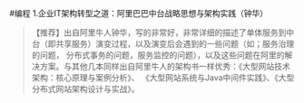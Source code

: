 #编程
1.企业IT架构转型之道：阿里巴巴中台战略思想与架构实践（钟华）
> 【推荐】出自阿里牛人钟华，写的非常好，非常详细的描述了单体服务到中台（即共享服务）演变过程，以及演变后会遇到的一些问题（如；服务治理的问题，
分布式事务的问题，服务监控的问题），以及这些问题在阿里的解决方案。与其他几本同样出自阿里牛人的架构书一样优秀：《大型网站技术架构：核心原理与案例分析》、
《大型网站系统与Java中间件实践》、《大型分布式网站架构设计与实战》。